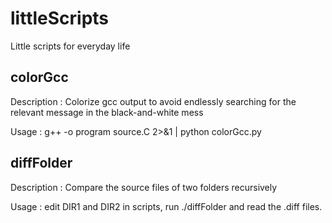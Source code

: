 littleScripts
=============

Little scripts for everyday life

colorGcc
--------

Description : Colorize gcc output to avoid endlessly searching for the relevant message in the black-and-white mess

Usage : g++ -o program source.C 2>&1 | python colorGcc.py

diffFolder
----------

Description : Compare the source files of two folders recursively

Usage : edit DIR1 and DIR2 in scripts, run ./diffFolder and read the .diff files.

